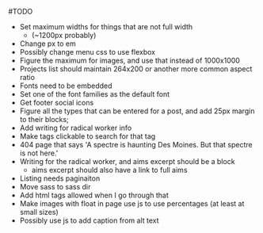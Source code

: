 #TODO

* Set maximum widths for things that are not full width
	* (~1200px probably)
* Change px to em
* Possibly change menu css to use flexbox
* Figure the maximum for images, and use that instead of 1000x1000
* Projects list should maintain 264x200 or another more common aspect ratio
* Fonts need to be embedded
* Set one of the font families as the default font
* Get footer social icons
* Figure all the types that can be entered for a post, and add 25px margin to their blocks;
* Add writing for radical worker info
* Make tags clickable to search for that tag
* 404 page that says 'A spectre is haunting Des Moines. But that spectre is not here.'
* Writing for the radical worker, and aims excerpt should be a block
	* aims excerpt should also have a link to full aims
* Listing needs paginaiton
* Move sass to sass dir
* Add html tags allowed when I go through that
* Make images with float in page use js to use percentages (at least at small sizes)
* Possibly use js to add caption from alt text
